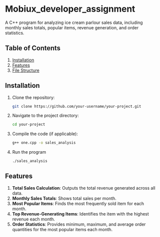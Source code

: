 # Mobiux_developer_assignment
A C++ program for analyzing ice cream parlour sales data, including monthly sales totals, popular items, revenue generation, and order statistics.

## Table of Contents
1. [Installation](#installation)
2. [Features](#features)
3. [File Structure](#file-structure)

## Installation
1. Clone the repository:
   ```bash
   git clone https://github.com/your-username/your-project.git
2. Navigate to the project directory:
   ````bash
   cd your-project
3. Compile the code (if applicable):
   ````bash
   g++ one.cpp -o sales_analysis
4. Run the program
   ````bash
   ./sales_analysis

## Features
1. **Total Sales Calculation**: Outputs the total revenue generated across all data.
2. **Monthly Sales Totals**: Shows total sales per month.
3. **Most Popular Items**: Finds the most frequently sold item for each month.
4. **Top Revenue-Generating Items**: Identifies the item with the highest revenue each month.
5. **Order Statistics**: Provides minimum, maximum, and average order quantities for the most popular items each month.

